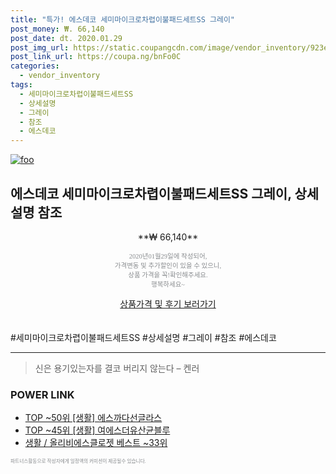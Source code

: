 ```yaml
--- 
title: "특가! 에스데코 세미마이크로차렵이불패드세트SS 그레이" 
post_money: ₩. 66,140 
post_date: dt. 2020.01.29 
post_img_url: https://static.coupangcdn.com/image/vendor_inventory/923e/683e20062a3d1d8a67b4866ecf0620b07ddf26aa9ba496a27cd7427a67ea.jpg 
post_link_url: https://coupa.ng/bnFo0C 
categories: 
  - vendor_inventory 
tags: 
  - 세미마이크로차렵이불패드세트SS 
  - 상세설명 
  - 그레이 
  - 참조 
  - 에스데코 
--- 
```

[![foo](https://static.coupangcdn.com/image/vendor_inventory/923e/683e20062a3d1d8a67b4866ecf0620b07ddf26aa9ba496a27cd7427a67ea.jpg)](https://coupa.ng/bnFo0C) 

## 에스데코 세미마이크로차렵이불패드세트SS 그레이, 상세설명 참조 
<p style="text-align: center;">**₩ 66,140**</p> 
<p style="text-align: center;"><span style="color: #898c8f; font-family: Georgia,Times,serif; font-size: 0.75em;">2020년01월29일에 작성되어, <br>가격변동 및 추가할인이 있을 수 있으니,<br> 상품 가격을 꼭!확인해주세요.<br>행복하세요~</span> 
</p>	 
<div markdown="0" style="text-align: center;"><a href="https://coupa.ng/bnFo0C" class="btn btn--success">상품가격 및 후기 보러가기</a></div> 
<br><br> 
  #세미마이크로차렵이불패드세트SS #상세설명 #그레이 #참조 #에스데코 
<hr> 

> 신은 용기있는자를 결코 버리지 않는다 – 켄러 


### POWER LINK

* <a href="https://blog.naver.com/fasyy4321/221781929866" target="_blank"> TOP ~50위 [생활] 에스까다선글라스</a>
* <a href="https://blog.naver.com/fasyy4321/221778372030" target="_blank"> TOP ~45위 [생활] 여에스더유산균블루</a>
* <a href="https://blog.naver.com/santokki14/221776334049" target="_blank">생활 / 올리비에스클로젯 베스트 ~33위</a>

<span style="color: #898c8f; font-family: Georgia,Times,serif; font-size: 0.55em;">파트너스활동으로 작성자에게 일정액의 커미션이 제공될수 있습니다.</span> 
